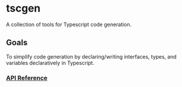 # tscgen

A collection of tools for Typescript code generation.

## Goals

To simplify code generation by declaring/writing interfaces, types, and variables declaratively in Typescript.

### [API Reference](docs/markdown/index.md)
